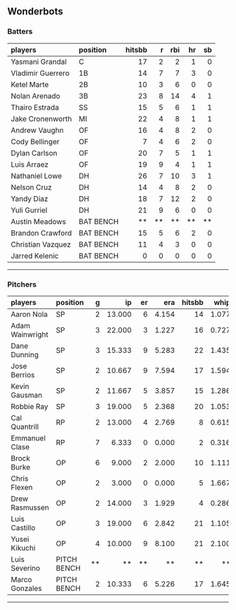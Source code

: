 ## Wonderbots

### Batters

 
|players           |position  | hitsbb|  r| rbi| hr| sb| 
|:-----------------|:---------|------:|--:|---:|--:|--:| 
|Yasmani Grandal   |C         |     17|  2|   2|  1|  0| 
|Vladimir Guerrero |1B        |     14|  7|   7|  3|  0| 
|Ketel Marte       |2B        |     10|  3|   6|  0|  0| 
|Nolan Arenado     |3B        |     23|  8|  14|  4|  1| 
|Thairo Estrada    |SS        |     15|  5|   6|  1|  1| 
|Jake Cronenworth  |MI        |     22|  4|   8|  1|  1| 
|Andrew Vaughn     |OF        |     16|  4|   8|  2|  0| 
|Cody Bellinger    |OF        |      7|  4|   6|  2|  0| 
|Dylan Carlson     |OF        |     20|  7|   5|  1|  1| 
|Luis Arraez       |OF        |     19|  9|   4|  1|  1| 
|Nathaniel Lowe    |DH        |     26|  7|  10|  3|  1| 
|Nelson Cruz       |DH        |     14|  4|   8|  2|  0| 
|Yandy Diaz        |DH        |     18|  7|  12|  2|  0| 
|Yuli Gurriel      |DH        |     21|  9|   6|  0|  0| 
|Austin Meadows    |BAT BENCH |     **| **|  **| **| **| 
|Brandon Crawford  |BAT BENCH |     15|  5|   6|  2|  0| 
|Christian Vazquez |BAT BENCH |     11|  4|   3|  0|  0| 
|Jarred Kelenic    |BAT BENCH |      0|  0|   0|  0|  0| 


* * *

### Pitchers

 
|players         |position    |  g|     ip| er|   era| hitsbb|  whip| so|  w| sv| 
|:---------------|:-----------|--:|------:|--:|-----:|------:|-----:|--:|--:|--:| 
|Aaron Nola      |SP          |  2| 13.000|  6| 4.154|     14| 1.077| 17|  0|  0| 
|Adam Wainwright |SP          |  3| 22.000|  3| 1.227|     16| 0.727| 18|  1|  0| 
|Dane Dunning    |SP          |  3| 15.333|  9| 5.283|     22| 1.435| 13|  1|  0| 
|Jose Berrios    |SP          |  2| 10.667|  9| 7.594|     17| 1.594| 10|  1|  0| 
|Kevin Gausman   |SP          |  2| 11.667|  5| 3.857|     15| 1.286| 12|  1|  0| 
|Robbie Ray      |SP          |  3| 19.000|  5| 2.368|     20| 1.053| 24|  2|  0| 
|Cal Quantrill   |RP          |  2| 13.000|  4| 2.769|      8| 0.615|  9|  1|  0| 
|Emmanuel Clase  |RP          |  7|  6.333|  0| 0.000|      2| 0.316|  9|  0|  5| 
|Brock Burke     |OP          |  6|  9.000|  2| 2.000|     10| 1.111|  8|  0|  0| 
|Chris Flexen    |OP          |  2|  3.000|  0| 0.000|      5| 1.667|  2|  0|  0| 
|Drew Rasmussen  |OP          |  2| 14.000|  3| 1.929|      4| 0.286| 15|  2|  0| 
|Luis Castillo   |OP          |  3| 19.000|  6| 2.842|     21| 1.105| 21|  0|  0| 
|Yusei Kikuchi   |OP          |  4| 10.000|  9| 8.100|     21| 2.100| 10|  0|  0| 
|Luis Severino   |PITCH BENCH | **|     **| **|    **|     **|    **| **| **| **| 
|Marco Gonzales  |PITCH BENCH |  2| 10.333|  6| 5.226|     17| 1.645|  3|  1|  0| 


* * *


